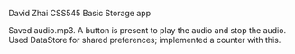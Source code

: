 David Zhai
CSS545 Basic Storage app

Saved audio.mp3. A button is present to play the audio and stop the audio.
Used DataStore for shared preferences; implemented a counter with this.
